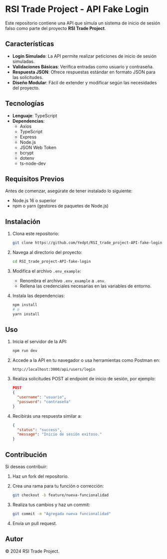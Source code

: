 # RSI Trade Project - API Fake Login

Este repositorio contiene una API que simula un sistema de inicio de sesión falso como parte del proyecto **RSI Trade Project**.

## Características

- **Login Simulado**: La API permite realizar peticiones de inicio de sesión simuladas.
- **Validaciones Básicas**: Verifica entradas como usuario y contraseña.
- **Respuesta JSON**: Ofrece respuestas estándar en formato JSON para las solicitudes.
- **Diseño Modular**: Fácil de extender y modificar según las necesidades del proyecto.

## Tecnologías

- **Lenguaje**: TypeScript
- **Dependencias**:
  - Axios
  - TypeScript
  - Express
  - Node.js
  - JSON Web Token
  - bcrypt
  - dotenv
  - ts-node-dev

## Requisitos Previos

Antes de comenzar, asegúrate de tener instalado lo siguiente:

- Node.js 16 o superior
- npm o yarn (gestores de paquetes de Node.js)

## Instalación

1. Clona este repositorio:

    ```bash
    git clone https://github.com/Yedpt/RSI_trade_project-API-fake-login.git
    ```

2. Navega al directorio del proyecto:

    ```bash
    cd RSI_trade_project-API-fake-login
    ```

3. Modifica el archivo `.env_example`:

    - Renombra el archivo `.env_example` a `.env`.
    - Rellena las credenciales necesarias en las variables de entorno.

4. Instala las dependencias:

    ```bash
    npm install
    # o
    yarn install
    ```

## Uso

1. Inicia el servidor de la API:

    ```bash
    npm run dev
    ```

2. Accede a la API en tu navegador o usa herramientas como Postman en:

    ```
    http://localhost:3000/api/users/login
    ```

3. Realiza solicitudes POST al endpoint de inicio de sesión, por ejemplo:

    ```json
    POST
    {
      "username": "usuario",
      "password": "contraseña"
    }
    ```

4. Recibirás una respuesta similar a:

    ```json
    {
      "status": "success",
      "message": "Inicio de sesión exitoso."
    }
    ```

## Contribución

Si deseas contribuir:

1. Haz un fork del repositorio.
2. Crea una rama para tu función o corrección:

    ```bash
    git checkout -b feature/nueva-funcionalidad
    ```

3. Realiza tus cambios y haz un commit:

    ```bash
    git commit -m "Agregada nueva funcionalidad"
    ```

4. Envía un pull request.

## Autor

© 2024 RSI Trade Project.